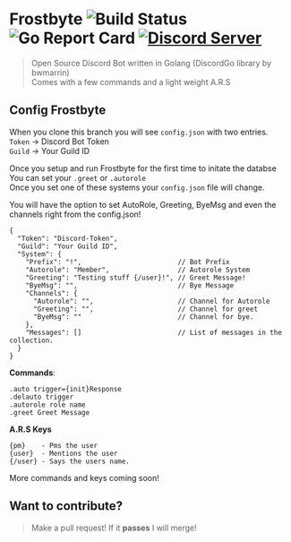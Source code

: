 # Frostbyte ![Build Status](https://api.travis-ci.org/proxikal/Frostbyte.svg?branch=master) ![Go Report Card](https://goreportcard.com/badge/github.com/proxikal/Frostbyte) [![Discord Server](https://img.shields.io/badge/xTech%20Labs-%23general-blue.svg)](https://discord.gg/9PRs6xH)
> Open Source Discord Bot written in Golang (DiscordGo library by bwmarrin)  
Comes with a few commands and a light weight A.R.S  
  
## Config Frostbyte
When you clone this branch you will see `config.json` with two entries.  
`Token` -> Discord Bot Token  
`Guild` -> Your Guild ID
  
Once you setup and run Frostbyte for the first time to initate the databse  
You can set your `.greet` or `.autorole`  
Once you set one of these systems your `config.json` file will change.
  
You will have the option to set AutoRole, Greeting, ByeMsg and even the channels right from the config.json!  

```
{
  "Token": "Discord-Token",
  "Guild": "Your Guild ID",
  "System": {
    "Prefix": "!",                        // Bot Prefix
    "Autorole": "Member",                 // Autorole System
    "Greeting": "Testing stuff {/user}!", // Greet Message!
    "ByeMsg": "",                         // Bye Message
    "Channels": {
      "Autorole": "",                     // Channel for Autorole
      "Greeting": "",                     // Channel for greet
      "ByeMsg": ""                        // Channel for bye.
    },
    "Messages": []                        // List of messages in the collection.
  }
}
```
    
**Commands**:
```
.auto trigger={init}Response
.delauto trigger
.autorole role name
.greet Greet Message
```
  
**A.R.S Keys**
```
{pm}    - Pms the user
{user}  - Mentions the user
{/user} - Says the users name.
```
More commands and keys coming soon!
  
## Want to contribute?
> Make a pull request! If it **passes** I will merge!  
  

